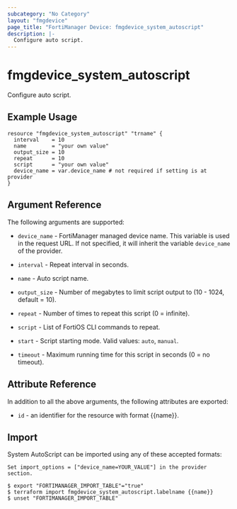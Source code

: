 ```yaml
---
subcategory: "No Category"
layout: "fmgdevice"
page_title: "FortiManager Device: fmgdevice_system_autoscript"
description: |-
  Configure auto script.
---
```


# fmgdevice_system_autoscript
Configure auto script.

## Example Usage

```hcl
resource "fmgdevice_system_autoscript" "trname" {
  interval    = 10
  name        = "your own value"
  output_size = 10
  repeat      = 10
  script      = "your own value"
  device_name = var.device_name # not required if setting is at provider
}
```

## Argument Reference


The following arguments are supported:

* `device_name` - FortiManager managed device name. This variable is used in the request URL. If not specified, it will inherit the variable `device_name` of the provider.

* `interval` - Repeat interval in seconds.
* `name` - Auto script name.
* `output_size` - Number of megabytes to limit script output to (10 - 1024, default = 10).
* `repeat` - Number of times to repeat this script (0 = infinite).
* `script` - List of FortiOS CLI commands to repeat.
* `start` - Script starting mode. Valid values: `auto`, `manual`.

* `timeout` - Maximum running time for this script in seconds (0 = no timeout).


## Attribute Reference

In addition to all the above arguments, the following attributes are exported:
* `id` - an identifier for the resource with format {{name}}.

## Import

System AutoScript can be imported using any of these accepted formats:
```
Set import_options = ["device_name=YOUR_VALUE"] in the provider section.

$ export "FORTIMANAGER_IMPORT_TABLE"="true"
$ terraform import fmgdevice_system_autoscript.labelname {{name}}
$ unset "FORTIMANAGER_IMPORT_TABLE"
```

